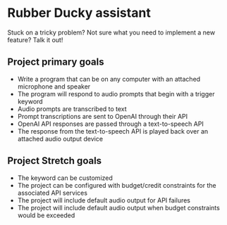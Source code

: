# Rubber Ducky assistant

Stuck on a tricky problem?  Not sure what you need to implement a new feature?  Talk it out!  

## Project primary goals
* Write a program that can be on any computer with an attached microphone and speaker
* The program will respond to audio prompts that begin with a trigger keyword
* Audio prompts are transcribed to text
* Prompt transcriptions are sent to OpenAI through their API
* OpenAI API responses are passed through a text-to-speech API
* The response from the text-to-speech API is played back over an attached audio output device

## Project Stretch goals
* The keyword can be customized
* The project can be configured with budget/credit constraints for the associated API services
* The project will include default audio output for API failures
* The project will include default audio output when budget constraints would be exceeded

